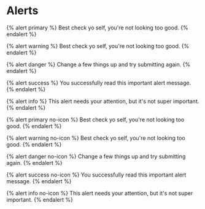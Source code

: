 # Alerts

{% alert primary %}
Best check yo self, you're not looking too good.
{% endalert %}

{% alert warning %}
Best check yo self, you're not looking too good.
{% endalert %}

{% alert danger %}
Change a few things up and try submitting again.
{% endalert %}

{% alert success %}
You successfully read this important alert message.
{% endalert %}

{% alert info %}
This alert needs your attention, but it's not super important.
{% endalert %}

{% alert primary no-icon %}
Best check yo self, you're not looking too good.
{% endalert %}

{% alert warning no-icon %}
Best check yo self, you're not looking too good.
{% endalert %}

{% alert danger no-icon %}
Change a few things up and try submitting again.
{% endalert %}

{% alert success no-icon %}
You successfully read this important alert message.
{% endalert %}

{% alert info no-icon %}
This alert needs your attention, but it's not super important.
{% endalert %}


